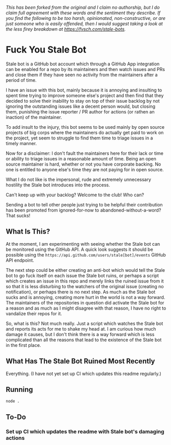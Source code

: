 *This has been forked from the original and I claim no authorship, but I do claim full agreement with these words and the sentiment they describe. If you
find the following to be too harsh, opinionated, non-constructive, or are just someone who is easily offended, then I would suggest taking a look at the 
less firey breakdown at https://fvsch.com/stale-bots.*

# Fuck You Stale Bot

Stale bot is a GitHub bot account which through a GitHub App integration can be
enabled for a repo by its maintainers and then watch issues and PRs and close
them if they have seen no activity from the maintainers after a period of time.

I have an issue with this bot, mainly because it is annoying and insulting to
spent time trying to improve someone else's project and then find that they
decided to solve their inability to stay on top of their issue backlog by not
ignoring the outstanding issues like a decent person would, but closing them,
punishing the issue reporter / PR author for actions (or rathen an inaction) of
the maintainer.

To add insult to the injury, this bot seems to be used mainly by open source
projects of big corps where the maintainers do actually get paid to work on the
project, yet seem to struggle to find them time to triage issues in a timely
manner.

Now for a disclaimer: I don't fault the maintainers here for their lack or time
or ability to triage issues in a reasonable amount of time. Being an open source
maintainer is hard, whether or not you have corporate backing. No one is entitled
to anyone else's time they are not paying for in open source.

What I do not like is the impersonal, rude and extremely unnecessary hostility
the Stale bot introduces into the process.

Can't keep up with your backlog? Welcome to the club! Who can?

Sending a bot to tell other people just trying to be helpful their contribution
has been promoted from ignored-for-now to abandoned-without-a-word? That sucks!

## What Is This?

At the moment, I am experimenting with seeing whether the Stale bot can be
monitored using the GitHub API. A quick look suggests it should be possible
using the `https://api.github.com/users/stale[bot]/events` GitHub API endpoint.

The next step could be either creating an anti-bot which would tell the Stale
bot to go fuck itself on each issue the Stale bot ruins, or perhaps a script
which creates an issue in this repo and merely links the ruined issue from it
so that it is less disturbing to the watchers of the original issue (creating no
notification), or perhaps there is no next step. As much as the Stale bot sucks
and is annoying, creating more hurt in the world is not a way forward. The
maintainers of the repositories in question did activate the Stale bot for a
reason and as much as I might disagree with that reason, I have no right to
vandalize their repos for it.

So, what is this? Not much really. Just a script which watches the Stale bot
and reports its acts for me to shake my head at. I am curious how much damage it
causes, but I don't think there is a way forward which is less complicated than
all the reasons that lead to the existence of the Stale bot in the first place.

## What Has The Stale Bot Ruined Most Recently

Everything. (I have not yet set up CI which updates this readme regularly.)

<!-- data -->
<!-- /data -->

## Running

`node .`

## To-Do

### Set up CI which updates the readme with Stale bot's damaging actions
